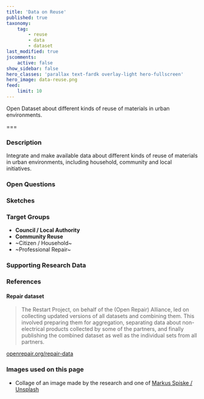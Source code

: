 ```yaml
---
title: 'Data on Reuse'
published: true
taxonomy:
    tag:
        - reuse
        - data
        - dataset
last_modified: true
jscomments:
    active: false
show_sidebar: false
hero_classes: 'parallax text-fardk overlay-light hero-fullscreen'
hero_image: data-reuse.png
feed:
    limit: 10
---
```


Open Dataset about different kinds of reuse of materials in urban environments.

===

### Description

Integrate and make available  data about different kinds of reuse of materials in urban environments, including household, community and local initiatives.

### Open Questions

### Sketches

### Target Groups

- **Council / Local Authority**
- **Community Reuse**
- ~Citizen / Household~
- ~Professional Repair~

### Supporting Research Data

### References

#### Repair dataset

> The Restart Project, on behalf of the (Open Repair) Alliance, led on collecting updated versions of all datasets and combining them. This involved preparing them for aggregation, separating data about non-electrical products collected by some of the partners, and finally publishing the combined dataset as well as the individual sets from all partners.

[openrepair.org/repair-data](https://openrepair.org/repair-data/)

### Images used on this page

- Collage of an image made by the research and one of [Markus Spiske / Unsplash](https://unsplash.com/photos/gcgves5H_Ac)
